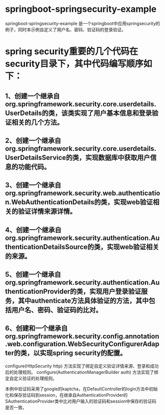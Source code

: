 # springboot-springsecurity-example
springboot-springsecurity-example 是一个springboot中应用springsecurity的例子，同时本示例自定义了用户名、密码、验证码的登录验证。

# spring security重要的几个代码在security目录下，其中代码编写顺序如下：
## 1、创建一个继承自org.springframework.security.core.userdetails.UserDetails的类，该类实现了用户基本信息和登录验证相关的几个方法。
## 2、创建一个继承自org.springframework.security.core.userdetails.UserDetailsService的类，实现数据库中获取用户信息的功能代码。
## 3、创建一个继承自org.springframework.security.web.authentication.WebAuthenticationDetails的类，实现web验证相关的验证详情来源详情。
## 4、创建一个继承自org.springframework.security.authentication.AuthenticationDetailsSource的类，实现web验证相关的来源。
## 5、创建一个继承自org.springframework.security.authentication.AuthenticationProvider的类，实现用户登录验证服务，其中authenticate方法具体验证的方法，其中包括用户名、密码、验证码的比对。
## 6、创建和一个继承自org.springframework.security.config.annotation.web.configuration.WebSecurityConfigurerAdapter的类，以实现spring security的配置。

configure(HttpSecurity http) 方法实现了绑定自定义验证详情来源、登录和成功后的处理规则。
configure(AuthenticationManagerBuilder auth) 方法实现了绑定自定义验证的处理规则。

本例中验证码采用了google的kaptcha，在DefaultController的login方法中初始化和保存验证码到session，在继承自AuthenticationProvider的SAuthenticationProvider类中比对用户输入的验证码和session中保存的验证码是否一致。
